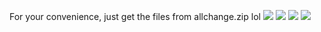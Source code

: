 For your convenience, just get the files from allchange.zip lol
![](http://i.imgur.com/uxS1odC.jpg)
![](http://i.imgur.com/s3XzwKF.jpg)
![](http://i.imgur.com/HSHK3jM.jpg)
![](http://www.platingsandpairings.com/wp-content/uploads/2015/03/Lemon-Ricotta-Gnocchi-7.jpg)
